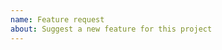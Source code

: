 ```yaml
---
name: Feature request
about: Suggest a new feature for this project
---
```


<!--
Replace this comment with a description of what the feature should do.
Include details such as links to relevant specs or previous discussions.
-->

<!--
Replace this comment with an example of the problem which this feature would resolve. Is this problem solveable without changes to this project?
-->
